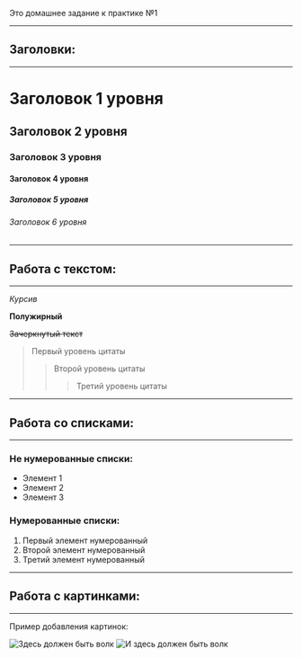 Это домашнее задание к практике №1
___
## Заголовки:
___

# Заголовок 1 уровня

## Заголовок 2 уровня

### Заголовок 3 уровня

#### Заголовок 4 уровня

##### Заголовок 5 уровня

###### Заголовок 6 уровня
___
## Работа с текстом:
___
*Курсив*

**Полужирный**

~~Зачеркнутый текст~~

>Первый уровень цитаты
>>Второй уровень цитаты
>>>Третий уровень цитаты
___
## Работа со списками:
___
### Не нумерованные списки:
* Элемент 1
* Элемент 2
* Элемент 3

### Нумерованные списки:
1. Первый элемент нумерованный
2. Второй элемент нумерованный
3. Третий элемент нумерованный

___
## Работа с картинками:
___
Пример добавления картинок:

![Здесь должен быть волк](wolf_1.jpg "красивый волк")
![И здесь должен быть волк](wolf_2.jpg "Симпотяга")
